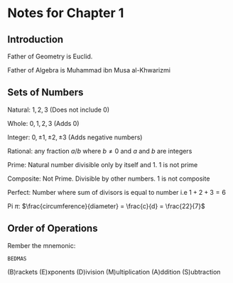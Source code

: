 # Notes for Chapter 1

## Introduction

Father of Geometry is Euclid.

Father of Algebra is Muhammad ibn Musa al-Khwarizmi

## Sets of Numbers

Natural: $1,2,3$ (Does not include 0)

Whole: $0,1,2,3$ (Adds 0)

Integer: $0, \pm1,\pm2,\pm3$ (Adds negative numbers)

Rational: any fraction $a/b$ where $b \neq 0$ and $a$ and $b$ are integers

Prime: Natural number divisible only by itself and 1. 1 is not prime

Composite: Not Prime. Divisible by other numbers. 1 is not composite

Perfect: Number where sum of divisors is equal to number i.e $1 + 2 + 3 = 6$

Pi $π$: $\frac{circumference}{diameter} = \frac{c}{d} = \frac{22}{7}$

## Order of Operations

Rember the mnemonic:

`BEDMAS`

(B)rackets
(E)xponents
(D)ivision
(M)ultiplication
(A)ddition
(S)ubtraction
